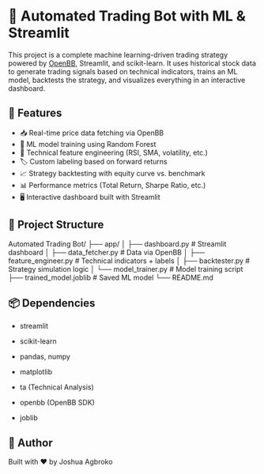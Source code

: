 # 🤖 Automated Trading Bot with ML & Streamlit

This project is a complete machine learning-driven trading strategy powered by [OpenBB](https://openbb.co/), Streamlit, and scikit-learn. It uses historical stock data to generate trading signals based on technical indicators, trains an ML model, backtests the strategy, and visualizes everything in an interactive dashboard.

## 🚀 Features

- 📥 Real-time price data fetching via OpenBB
- 🧠 ML model training using Random Forest
- 🔧 Technical feature engineering (RSI, SMA, volatility, etc.)
- 🏷️ Custom labeling based on forward returns
- 📈 Strategy backtesting with equity curve vs. benchmark
- 📊 Performance metrics (Total Return, Sharpe Ratio, etc.)
- 🖥️ Interactive dashboard built with Streamlit

## 📁 Project Structure

Automated Trading Bot/
├── app/
│ ├── dashboard.py # Streamlit dashboard
│ ├── data_fetcher.py # Data via OpenBB
│ ├── feature_engineer.py # Technical indicators + labels
│ ├── backtester.py # Strategy simulation logic
│ └── model_trainer.py # Model training script
├── trained_model.joblib # Saved ML model
└── README.md

## 📦 Dependencies
- streamlit

- scikit-learn

- pandas, numpy

- matplotlib

- ta (Technical Analysis)

- openbb (OpenBB SDK)

- joblib

## 🧠 Author
Built with ❤️ by Joshua Agbroko